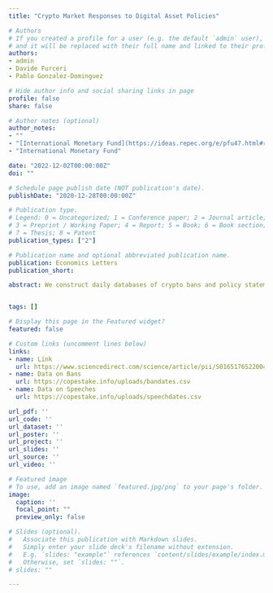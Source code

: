 ```yaml
---
title: "Crypto Market Responses to Digital Asset Policies"

# Authors
# If you created a profile for a user (e.g. the default `admin` user), write the username (folder name) here 
# and it will be replaced with their full name and linked to their profile.
authors:
- admin
- Davide Furceri
- Pablo Gonzalez-Dominguez

# Hide author info and social sharing links in page
profile: false
share: false

# Author notes (optional)
author_notes:
- ""
- "[International Monetary Fund](https://ideas.repec.org/e/pfu47.html#research)"
- "International Monetary Fund"

date: "2022-12-02T00:00:00Z"
doi: ""

# Schedule page publish date (NOT publication's date).
publishDate: "2020-12-28T00:00:00Z"

# Publication type.
# Legend: 0 = Uncategorized; 1 = Conference paper; 2 = Journal article;
# 3 = Preprint / Working Paper; 4 = Report; 5 = Book; 6 = Book section;
# 7 = Thesis; 8 = Patent
publication_types: ["2"]

# Publication name and optional abbreviated publication name.
publication: Economics Letters
publication_short: 

abstract: We construct daily databases of crypto bans and policy statements concerning central bank digital currencies (CBDCs) to estimate their effects on crypto trading volumes for an unbalanced panel of 116 countries from November 2016 to December 2021. We find that trading volume falls by up to 55% in the week after the announcement of a ban, and by up to 25% after a CBDC-supportive speech by senior central bank officials. For the strictest bans, this reduction persists over the subsequent quarter, driven by a reduction in trading by institutional investors. The results suggest that crypto market participants pay significant attention to government policy on digital assets.


tags: []

# Display this page in the Featured widget?
featured: false

# Custom links (uncomment lines below)
links:
- name: Link
  url: https://www.sciencedirect.com/science/article/pii/S0165176522004232
- name: Data on Bans
  url: https://copestake.info/uploads/bandates.csv
- name: Data on Speeches
  url: https://copestake.info/uploads/speechdates.csv

url_pdf: ''
url_code: ''
url_dataset: ''
url_poster: ''
url_project: ''
url_slides: ''
url_source: ''
url_video: ''

# Featured image
# To use, add an image named `featured.jpg/png` to your page's folder. 
image:
  caption: ''
  focal_point: ""
  preview_only: false

# Slides (optional).
#   Associate this publication with Markdown slides.
#   Simply enter your slide deck's filename without extension.
#   E.g. `slides: "example"` references `content/slides/example/index.md`.
#   Otherwise, set `slides: ""`.
# slides: ""

---
```

